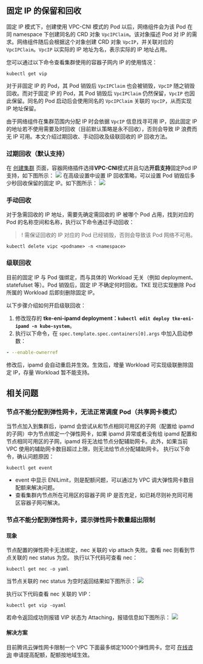 

## 固定 IP 的保留和回收

固定 IP 模式下，创建使用 VPC-CNI 模式的 Pod 以后，网络组件会为该 Pod 在同 namespace 下创建同名的 CRD 对象 `VpcIPClaim`。该对象描述 Pod 对 IP 的需求。网络组件随后会根据这个对象创建 CRD 对象 `VpcIP`，并关联对应的 `VpcIPClaim`。`VpcIP` 以实际的 IP 地址为名，表示实际的 IP 地址占用。

您可以通过以下命令查看集群使用的容器子网内 IP 的使用情况：

```
kubectl get vip
```

对于非固定 IP 的 Pod，其 Pod 销毁后 `VpcIPClaim` 也会被销毁，`VpcIP` 随之销毁回收。而对于固定 IP 的 Pod，其 Pod 销毁后 `VpcIPClaim` 仍然保留，`VpcIP` 也因此保留。同名的 Pod 启动后会使用同名的 `VpcIPClaim` 关联的 `VpcIP`，从而实现 IP 地址保留。

由于网络组件在集群范围内分配 IP 时会依据 `VpcIP` 信息找寻可用 IP，因此固定 IP 的地址若不使用需要及时回收（目前默认策略是永不回收），否则会导致 IP 浪费而无 IP 可用。本文介绍过期回收、手动回收及级联回收的 IP 回收方法。

### 过期回收（默认支持）
在 [创建集群](https://cloud.tencent.com/document/product/457/32189) 页面，容器网络插件选择**VPC-CNI**模式并且勾选**开启支持**固定Pod IP 支持，如下图所示：
![](https://main.qcloudimg.com/raw/ad1290436fa0ff66d8bb17abd2bab161.png)
在高级设置中设置 IP 回收策略，可以设置 Pod 销毁后多少秒回收保留的固定 IP。如下图所示：
![](https://main.qcloudimg.com/raw/a9adcfc9618452c4afd45dfdd27c050f.png)

### 手动回收
对于急需回收的 IP 地址，需要先确定需回收的 IP 被哪个 Pod 占用，找到对应的 Pod 的名称空间和名称，执行以下命令通过手动回收：
>! 需保证回收的 IP 对应的 Pod 已经销毁，否则会导致该 Pod 网络不可用。
>
```
kubectl delete vipc <podname> -n <namespace>
```


### 级联回收
目前的固定 IP 与 Pod 强绑定，而与具体的 Workload 无关（例如 deployment、statefulset 等）。Pod 销毁后，固定 IP 不确定何时回收。TKE 现已实现删除 Pod 所属的 Workload 后即刻删除固定 IP。

以下步骤介绍如何开启级联回收：
1. 修改现存的 **tke-eni-ipamd deployment：`kubectl edit deploy tke-eni-ipamd -n kube-system`**。
2. 执行以下命令，在 `spec.template.spec.containers[0].args` 中加入启动参数：
```yaml
- --enable-ownerref
```
修改后，ipamd 会自动重启并生效。生效后，增量 Workload 可实现级联删除固定 IP，存量 Workload 暂不能支持。


## 相关问题

### 节点不能分配到弹性网卡，无法正常调度 Pod（共享网卡模式）

当节点加入到集群后，ipamd 会尝试从和节点相同可用区的子网（配置给 ipamd 的子网）中为节点绑定一个弹性网卡，如果 ipamd 异常或者没有给 ipamd 配置和节点相同可用区的子网，ipamd 将无法给节点分配辅助网卡。此外，如果当前 VPC 使用的辅助网卡数目超过上限，则无法给节点分配辅助网卡。
执行以下命令，确认问题原因：
```shell
kubectl get event
```

- event 中显示 ENILimit，则是配额问题，可以通过为 VPC 调大弹性网卡数目配额来解决问题。
- 查看集群内节点所在可用区的容器子网 IP 是否充足，如已耗尽则补充同可用区容器子网可解决。




### 节点不能分配到弹性网卡，提示弹性网卡数量超出限制
#### 现象
节点配置的弹性网卡无法绑定，nec 关联的 vip attach 失败。查看 nec 则看到节点关联的 nec status 为空。
执行以下代码可查看 nec：
```shell
kubectl get nec -o yaml
```

当节点关联的 nec status 为空时返回结果如下图所示：
![](https://main.qcloudimg.com/raw/8af59f6b986e844e7aa6dd776f9a0bc0.png)

执行以下代码查看 nec 关联的 VIP：
```shell
kubectl get vip -oyaml
```

若命令返回成功则报错 VIP 状态为 Attaching，报错信息如下图所示：
![](https://main.qcloudimg.com/raw/d7df85621d613f30e5109395de4c92bb.png)

#### 解决方案
目前腾讯云弹性网卡限制一个 VPC 下面最多绑定1000个弹性网卡。您可 [在线咨询](https://cloud.tencent.com/online-service?from=doc_457) 申请提高配额，配额按地域生效。

